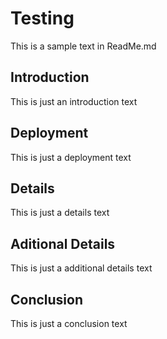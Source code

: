 # Testing

This is a sample text in ReadMe.md

## Introduction

This is just an introduction text

## Deployment

This is just a deployment text

## Details

This is just a details text

## Aditional Details

This is just a additional details text

## Conclusion

This is just a conclusion text
